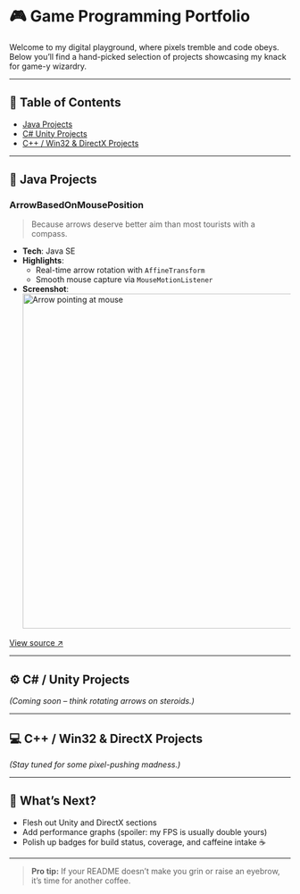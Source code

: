 # 🎮 Game Programming Portfolio

Welcome to my digital playground, where pixels tremble and code obeys. Below you’ll find a hand-picked selection of projects showcasing my knack for game-y wizardry.

---

## 📖 Table of Contents

- [Java Projects](#java-projects)  
- [C# Unity Projects](#c-unity-projects)  
- [C++ / Win32 & DirectX Projects](#c-win32--directx-projects)  

---

## 🐍 Java Projects

### ArrowBasedOnMousePosition
> Because arrows deserve better aim than most tourists with a compass.

- **Tech**: Java SE  
- **Highlights**:  
  - Real-time arrow rotation with `AffineTransform`  
  - Smooth mouse capture via `MouseMotionListener`  
- **Screenshot**:  
  <img src="https://github.com/user-attachments/assets/1af38438-21ec-4e4e-9f59-2cfca7c9342c" alt="Arrow pointing at mouse" width="600"/>

[View source ↗](https://github.com/sourcereris/Portfolio/tree/main/Java/ArrowBasedOnMousePosition)

---

## ⚙️ C# / Unity Projects

*(Coming soon – think rotating arrows on steroids.)*  

---

## 💻 C++ / Win32 & DirectX Projects

*(Stay tuned for some pixel-pushing madness.)*  

---

## 🚀 What’s Next?

- Flesh out Unity and DirectX sections  
- Add performance graphs (spoiler: my FPS is usually double yours)  
- Polish up badges for build status, coverage, and caffeine intake ☕️

---

> **Pro tip:** If your README doesn’t make you grin or raise an eyebrow, it’s time for another coffee.  

